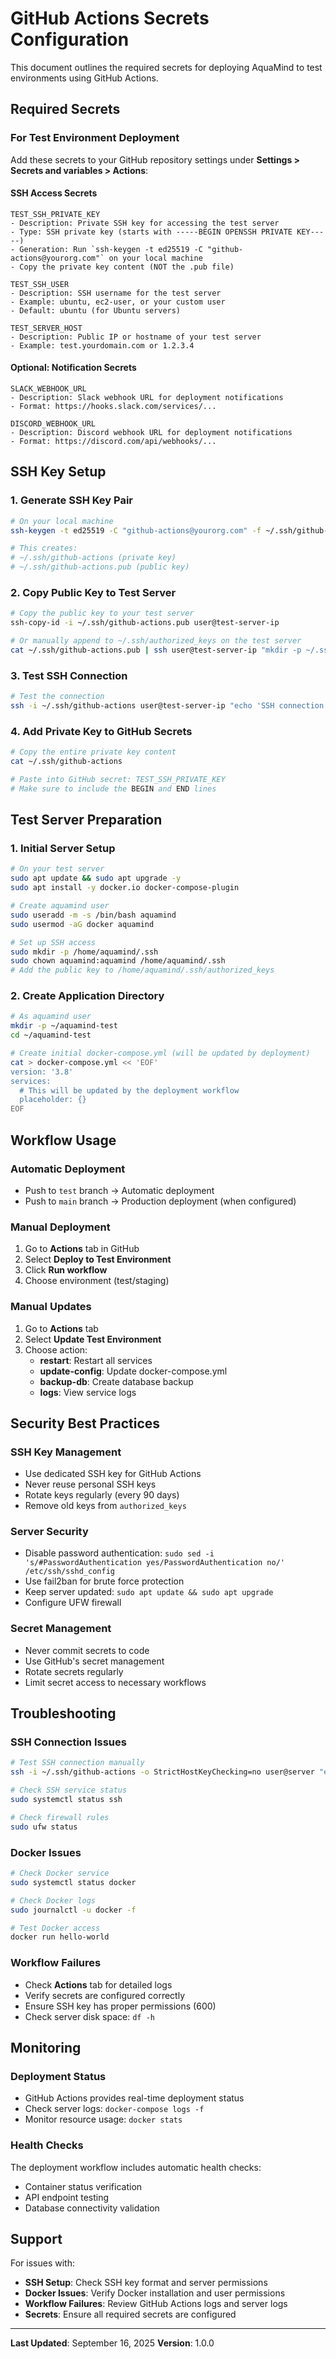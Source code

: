 # GitHub Actions Secrets Configuration

This document outlines the required secrets for deploying AquaMind to test environments using GitHub Actions.

## Required Secrets

### For Test Environment Deployment

Add these secrets to your GitHub repository settings under **Settings > Secrets and variables > Actions**:

#### SSH Access Secrets
```
TEST_SSH_PRIVATE_KEY
- Description: Private SSH key for accessing the test server
- Type: SSH private key (starts with -----BEGIN OPENSSH PRIVATE KEY-----)
- Generation: Run `ssh-keygen -t ed25519 -C "github-actions@yourorg.com"` on your local machine
- Copy the private key content (NOT the .pub file)

TEST_SSH_USER
- Description: SSH username for the test server
- Example: ubuntu, ec2-user, or your custom user
- Default: ubuntu (for Ubuntu servers)

TEST_SERVER_HOST
- Description: Public IP or hostname of your test server
- Example: test.yourdomain.com or 1.2.3.4
```

#### Optional: Notification Secrets
```
SLACK_WEBHOOK_URL
- Description: Slack webhook URL for deployment notifications
- Format: https://hooks.slack.com/services/...

DISCORD_WEBHOOK_URL
- Description: Discord webhook URL for deployment notifications
- Format: https://discord.com/api/webhooks/...
```

## SSH Key Setup

### 1. Generate SSH Key Pair
```bash
# On your local machine
ssh-keygen -t ed25519 -C "github-actions@yourorg.com" -f ~/.ssh/github-actions

# This creates:
# ~/.ssh/github-actions (private key)
# ~/.ssh/github-actions.pub (public key)
```

### 2. Copy Public Key to Test Server
```bash
# Copy the public key to your test server
ssh-copy-id -i ~/.ssh/github-actions.pub user@test-server-ip

# Or manually append to ~/.ssh/authorized_keys on the test server
cat ~/.ssh/github-actions.pub | ssh user@test-server-ip "mkdir -p ~/.ssh && cat >> ~/.ssh/authorized_keys"
```

### 3. Test SSH Connection
```bash
# Test the connection
ssh -i ~/.ssh/github-actions user@test-server-ip "echo 'SSH connection successful'"
```

### 4. Add Private Key to GitHub Secrets
```bash
# Copy the entire private key content
cat ~/.ssh/github-actions

# Paste into GitHub secret: TEST_SSH_PRIVATE_KEY
# Make sure to include the BEGIN and END lines
```

## Test Server Preparation

### 1. Initial Server Setup
```bash
# On your test server
sudo apt update && sudo apt upgrade -y
sudo apt install -y docker.io docker-compose-plugin

# Create aquamind user
sudo useradd -m -s /bin/bash aquamind
sudo usermod -aG docker aquamind

# Set up SSH access
sudo mkdir -p /home/aquamind/.ssh
sudo chown aquamind:aquamind /home/aquamind/.ssh
# Add the public key to /home/aquamind/.ssh/authorized_keys
```

### 2. Create Application Directory
```bash
# As aquamind user
mkdir -p ~/aquamind-test
cd ~/aquamind-test

# Create initial docker-compose.yml (will be updated by deployment)
cat > docker-compose.yml << 'EOF'
version: '3.8'
services:
  # This will be updated by the deployment workflow
  placeholder: {}
EOF
```

## Workflow Usage

### Automatic Deployment
- Push to `test` branch → Automatic deployment
- Push to `main` branch → Production deployment (when configured)

### Manual Deployment
1. Go to **Actions** tab in GitHub
2. Select **Deploy to Test Environment**
3. Click **Run workflow**
4. Choose environment (test/staging)

### Manual Updates
1. Go to **Actions** tab
2. Select **Update Test Environment**
3. Choose action:
   - **restart**: Restart all services
   - **update-config**: Update docker-compose.yml
   - **backup-db**: Create database backup
   - **logs**: View service logs

## Security Best Practices

### SSH Key Management
- Use dedicated SSH key for GitHub Actions
- Never reuse personal SSH keys
- Rotate keys regularly (every 90 days)
- Remove old keys from `authorized_keys`

### Server Security
- Disable password authentication: `sudo sed -i 's/#PasswordAuthentication yes/PasswordAuthentication no/' /etc/ssh/sshd_config`
- Use fail2ban for brute force protection
- Keep server updated: `sudo apt update && sudo apt upgrade`
- Configure UFW firewall

### Secret Management
- Never commit secrets to code
- Use GitHub's secret management
- Rotate secrets regularly
- Limit secret access to necessary workflows

## Troubleshooting

### SSH Connection Issues
```bash
# Test SSH connection manually
ssh -i ~/.ssh/github-actions -o StrictHostKeyChecking=no user@server "echo 'Connection successful'"

# Check SSH service status
sudo systemctl status ssh

# Check firewall rules
sudo ufw status
```

### Docker Issues
```bash
# Check Docker service
sudo systemctl status docker

# Check Docker logs
sudo journalctl -u docker -f

# Test Docker access
docker run hello-world
```

### Workflow Failures
- Check **Actions** tab for detailed logs
- Verify secrets are configured correctly
- Ensure SSH key has proper permissions (600)
- Check server disk space: `df -h`

## Monitoring

### Deployment Status
- GitHub Actions provides real-time deployment status
- Check server logs: `docker-compose logs -f`
- Monitor resource usage: `docker stats`

### Health Checks
The deployment workflow includes automatic health checks:
- Container status verification
- API endpoint testing
- Database connectivity validation

## Support

For issues with:
- **SSH Setup**: Check SSH key format and server permissions
- **Docker Issues**: Verify Docker installation and user permissions
- **Workflow Failures**: Review GitHub Actions logs and server logs
- **Secrets**: Ensure all required secrets are configured

---

**Last Updated**: September 16, 2025
**Version**: 1.0.0